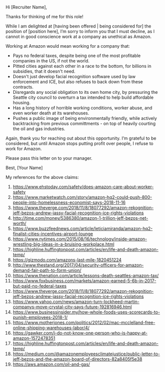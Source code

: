 Hi [Recruiter Name],

Thanks for thinking of me for this role!

While I am delighted at [having been offered | being considered for] the position of [position here], I’m sorry to inform you that I must decline, as I cannot in good conscience work at a company as unethical as Amazon.

Working at Amazon would mean working for a company that:

- Pays no federal taxes, despite being one of the most profitable companies in the US, if not the world.
- Pitted cities against each other in a race to the bottom, for billions in subsidies, that it doesn't need.
- Doesn't just develop facial recognition software used by law enforcement and ICE, but also refuses to back down from these contracts.
- Disregards any social obligation to its own home city, by pressuring the Seattle city council to overturn a tax intended to help build affordable housing.
- Has a long history of horrible working conditions, worker abuse, and even worker death at its warehouses.
- Pushes a public image of being environmentally friendly, while actively backtracking from previous committments - on top of heavily courting the oil and gas industries.

Again, thank you for reaching out about this opportunity. I’m grateful to be considered, but until Amazon stops putting profit over people, I refuse to work for Amazon.

Please pass this letter on to your manager.

Best,
[Your Name]

My references for the above claims:
1. https://www.ehstoday.com/safety/does-amazon-care-about-worker-safety
2. https://www.marketwatch.com/story/amazon-hq2-could-push-800-people-into-homelessness-economist-says-2018-11-16
3. https://www.theverge.com/2018/11/8/18077292/amazon-rekognition-jeff-bezos-andrew-jassy-facial-recognition-ice-rights-violations
4. http://time.com/money/5386380/amazon-1-trillion-jeff-bezos-net-worth/
5. https://www.buzzfeednews.com/article/leticiamiranda/amazon-hq2-finalist-cities-incentives-airport-lounge
6. https://www.nytimes.com/2015/08/16/technology/inside-amazon-wrestling-big-ideas-in-a-bruising-workplace.html
7. https://highline.huffingtonpost.com/articles/en/life-and-death-amazon-temp/
8. https://gizmodo.com/amazons-last-mile-1820451224
9. http://www.thestand.org/2017/04/security-officers-for-amazon-demand-fair-path-to-form-union/
10. https://www.thenation.com/article/lessons-death-seattles-amazon-tax/
11. https://www.foxbusiness.com/markets/amazon-earned-5-6b-in-2017-but-paid-no-federal-taxes
12. https://www.theverge.com/2018/11/8/18077292/amazon-rekognition-jeff-bezos-andrew-jassy-facial-recognition-ice-rights-violations
13. https://www.yahoo.com/news/amazon-turn-lockheed-martin-companys-move-crystal-city-says-future-192816946.html
14. https://www.businessinsider.my/how-whole-foods-uses-scorecards-to-punish-employees-2018-1/
15. https://www.motherjones.com/politics/2012/02/mac-mcclelland-free-online-shipping-warehouses-labor/4/
16. https://gawker.com/i-do-not-know-one-person-who-is-happy-at-amazon-1572478351
17. https://highline.huffingtonpost.com/articles/en/life-and-death-amazon-temp/
18. https://medium.com/@amazonemployeesclimatejustice/public-letter-to-jeff-bezos-and-the-amazon-board-of-directors-82a8405f5e38
19. https://aws.amazon.com/oil-and-gas/
